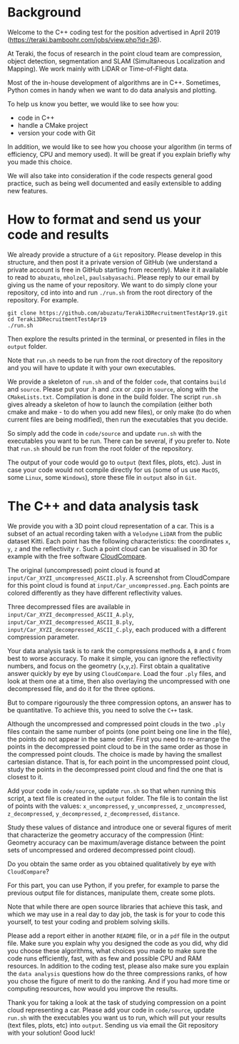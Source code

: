 # Background

Welcome to the C++ coding test for the position advertised in April 2019 (https://teraki.bamboohr.com/jobs/view.php?id=36).

At Teraki, the focus of research in the point cloud team are compression, object detection, segmentation and SLAM (Simultaneous Localization and Mapping). We work mainly with LiDAR or Time-of-Flight data.

Most of the in-house development of algorithms are in C++. Sometimes, Python comes in handy when we want to do data analysis and plotting.

To help us know you better, we would like to see how you:

* code in C++
* handle a CMake project
* version your code with Git

In addition, we would like to see how you choose your algorithm (in terms of efficiency, CPU and memory used). It will be great if you explain briefly why you made this choice. 

We will also take into consideration if the code respects general good practice, such as being well documented and easily extensible to adding new features.

# How to format and send us your code and results

We already provide a structure of a `Git` repository. Please develop in this structure, and then post it a private version of GitHub (we understand a private account is free in GitHub starting from recently). Make it it available to read to `abuzatu`, `mholzel`, `paulsabyasachi`. Please reply to our email by giving us the name of your repository.  We want to do simply clone your repository, cd into into and run `./run.sh` from the root directory of the repository. For example.

```
git clone https://github.com/abuzatu/Teraki3DRecruitmentTestApr19.git
cd Teraki3DRecruitmentTestApr19
./run.sh
```

Then explore the results printed in the terminal, or presented in files in the `output` folder.

Note that `run.sh` needs to be run from the root directory of the repository and you will have to update it with your own executables.

We provide a skeleton of `run.sh` and of the folder `code`, that contains `build` and `source`. Please put your .h and .cxx or .cpp in `source`, along with the `CMakeLists.txt`. Compilation is done in the build folder. The script `run.sh` gives already a skeleton of how to launch the compilation (either both cmake and make - to do when you add new files), or only make (to do when current files are being modified), then run the executables that you decide. 

So simply add the code in `code/source` and update `run.sh` with the executables you want to be run. There can be several, if you prefer to. Note that `run.sh` should be run from the root folder of the repository. 

The output of your code would go to `output` (text files, plots, etc). Just in case your code would not compile directly for us (some of us use `MacOS`, some `Linux`, some `Windows`), store these file in `output` also in `Git`.

# The C++ and data analysis task

We provide you with a 3D point cloud representation of a car. This is a subset of an actual recording taken with a `Velodyne` `LiDAR` from the public dataset Kitti. Each point has the following characteristics: the coordinates `x`, `y`, `z` and the reflectivity `r`. Such a point cloud can be visualised in 3D for example with the free software [CloudCompare](http://www.danielgm.net/cc/release/). 

The original (uncompressed) point cloud is found at `input/Car_XYZI_uncompressed_ASCII.ply`. A screenshot from CloudCompare for this point cloud is found at `input/Car_uncompressed.png`. Each points are colored differently as they have different reflectivity values.

Three decompressed files are available in `input/Car_XYZI_decompressed_ASCII_A.ply`, `input/Car_XYZI_decompressed_ASCII_B.ply`, `input/Car_XYZI_decompressed_ASCII_C.ply`, each produced with a different compression parameter.

Your data analysis task is to rank the compressions methods `A`, `B` and `C` from best to worse accuracy. To make it simple, you can ignore the reflectivity numbers, and focus on the geometry (`x`,`y`,`z`). First obtain a qualitative answer quickly by eye by using `CloudCompare`. Load the four `.ply` files, and look at them one at a time, then also overlaying the uncompressed with one decompressed file, and do it for the three options.

But to compare rigourously the three compression optons, an answer has to be quantitative. To achieve this, you need to solve the `C++` task. 

Although the uncompressed and compressed point clouds in the two `.ply` files contain the same number of points (one point being one line in the file), the points do not appear in the same order. First you need to re-arrange the points in the decompressed point cloud to be in the same order as those in the compressed point clouds. The choice is made by having the smallest cartesian distance. That is, for each point in the uncompressed point cloud, study the points in the decompressed point cloud and find the one that is closest to it. 

Add your code in `code/source`, update `run.sh` so that when running this script, a text file is created in the  `output` folder. The file is to contain the list of points with the values: `x_uncompressed`, `y_uncompressed`, `z_uncompressed`, `z_decompressed`, `y_decompressed`, `z_decompressed`, `distance`.

Study these values of distance and introduce one or several figures of merit that characterize the geometry accuracy of the compression (Hint: Geometry accuracy can be maximum/average distance between the point sets of uncompressed and ordered decompressed point cloud). 

Do you obtain the same order as you obtained qualitatively by eye with `CloudCompare`?

For this part, you can use Python, if you prefer, for example to parse the previous output file for distances, manipulate them, create some plots. 

Note that while there are open source libraries that achieve this task, and which we may use in a real day to day job, the task is for your to code this yourself, to test your coding and problem solving skills.

Please add a report either in another `README` file, or in a `pdf` file in the output file. Make sure you explain why you designed the code as you did, why did you choose these algorithms, what choices you made to make sure the code runs efficiently, fast, with as few and possible CPU and RAM resources. In addition to the coding test, please also make sure you explain the `data analysis` questions how do the three compressions ranks, of how you chose the figure of merit to do the ranking. And if you had more time or computing resources, how would you improve the results.

Thank you for taking a look at the task of studying compression on a point cloud representing a car. Please add your code in `code/source`, update `run.sh` with the executables you want us to run, which will put your results (text files, plots, etc) into `output`. Sending us via email the Git repository with your solution! Good luck!
